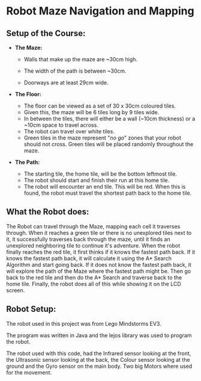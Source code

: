 # Robot Maze Navigation and Mapping

## Setup of the Course:

* **The Maze:**
  
  * Walls that make up the maze are ~30cm high.
  
  * The width of the path is between ~30cm.
  * Doorways are at least 29cm wide.
  
* **The Floor:**

  * The floor can be viewed as a set of 30 x 30cm coloured tiles.
  * Given this, the maze will be 6 tiles long by 9 tiles wide.
  * In between the tiles, there will either be a wall (~10cm thickness) or a ~10cm space to travel across. 
  * The robot can travel over white tiles.
  * Green tiles in the maze represent "*no go*" zones that your robot should not cross. Green tiles will be placed randomly throughout the maze.

* **The Path:**
  
  * The starting tile, the home tile, will be the bottom leftmost tile.
  * The robot should start and finish their run at this home tile.
  * The robot will encounter an end tile. This will be red. When this is found, the robot must travel the shortest path back to the home tile.
  
## What the Robot does:

The Robot can travel through the Maze, mapping each cell it traverses through. When it reaches a green tile or there is no unexplored tiles next to it, it successfully traverses back through the maze, until it finds an unexplored neighboring tile to continue it's adventure. When the robot finally reaches the red tile, it first thinks if it knows the fastest path back. If it knows the fastest path back, it will calculate it using the A* Search Algorithm and start going back. If it does not know the fastest path back, it will explore the path of the Maze where the fastest path might be. Then go back to the red tile and then do the A* Search and traverse back to the home tile. Finally, the robot does all of this while showing it on the LCD screen.

## Robot Setup:

The robot used in this project was from Lego Mindstorms EV3.

The program was written in Java and the lejos library was used to program the robot.

The robot used with this code, had the Infrared sensor looking at the front, the Ultrasonic sensor looking at the back, the Colour sensor looking at the ground and the Gyro sensor on the main body. Two big Motors where used for the movement.